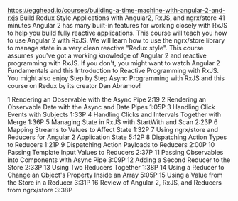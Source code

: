 https://egghead.io/courses/building-a-time-machine-with-angular-2-and-rxjs
Build Redux Style Applications with Angular2, RxJS, and ngrx/store
 41 minutes
Angular 2 has many built-in features for working closely with RxJS to help you build fully reactive applications. This course will teach you how to use Angular 2 with RxJS. We will learn how to use the ngrx/store library to manage state in a very clean reactive "Redux style". This course assumes you've got a working knowledge of Angular 2 and reactive programming with RxJS. If you don't, you might want to watch Angular 2 Fundamentals and this Introduction to Reactive Programming with RxJS. You might also enjoy Step by Step Async Programming with RxJS and this course on Redux by its creator Dan Abramov!  

1 Rendering an Observable with the Async Pipe 2:19
2 Rendering an Observable Date with the Async and Date Pipes 1:05P
3 Handling Click Events with Subjects 1:33P
4 Handling Clicks and Intervals Together with Merge 1:36P
5 Managing State in RxJS with StartWith and Scan 2:23P
6 Mapping Streams to Values to Affect State 1:32P
7 Using ngrx/store and Reducers for Angular 2 Application State 5:12P
8 Dispatching Action Types to Reducers 1:21P
9 Dispatching Action Payloads to Reducers 2:00P
10 Passing Template Input Values to Reducers 2:37P
11 Passing Observables into Components with Async Pipe 3:09P
12 Adding a Second Reducer to the Store 2:33P
13 Using Two Reducers Together 1:38P
14 Using a Reducer to Change an Object's Property Inside an Array 5:05P
15 Using a Value from the Store in a Reducer 3:31P
16 Review of Angular 2, RxJS, and Reducers from ngrx/store 3:38P